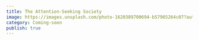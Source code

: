 ```yaml
---
title: The Attention-Seeking Society
image: https://images.unsplash.com/photo-1620389700694-b57965264c07?auto=format&fit=crop&q=80&w=2070&ixlib=rb-4.0.3&ixid=M3wxMjA3fDB8MHxwaG90by1wYWdlfHx8fGVufDB8fHx8fA%3D%3D
category: Coming-soon
publish: true
---
```

